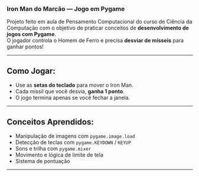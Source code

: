 ### Iron Man do Marcão — Jogo em Pygame

Projeto feito em aula de Pensamento Computacional do curso de Ciência da Computação com o objetivo de praticar conceitos de **desenvolvimento de jogos com Pygame**.  
O jogador controla o Homem de Ferro e precisa **desviar de mísseis** para ganhar pontos!

---

## Como Jogar:

- Use as **setas do teclado** para mover o Iron Man.
- Cada míssil que você desvia, **ganha 1 ponto**.
- O jogo termina apenas se você fechar a janela.

---

## Conceitos Aprendidos:

- Manipulação de imagens com `pygame.image.load`
- Detecção de teclas com `pygame.KEYDOWN` / `KEYUP`
- Sons e trilha com `pygame.mixer`
- Movimento e lógica de limite de tela
- Sistema de pontuação

---
